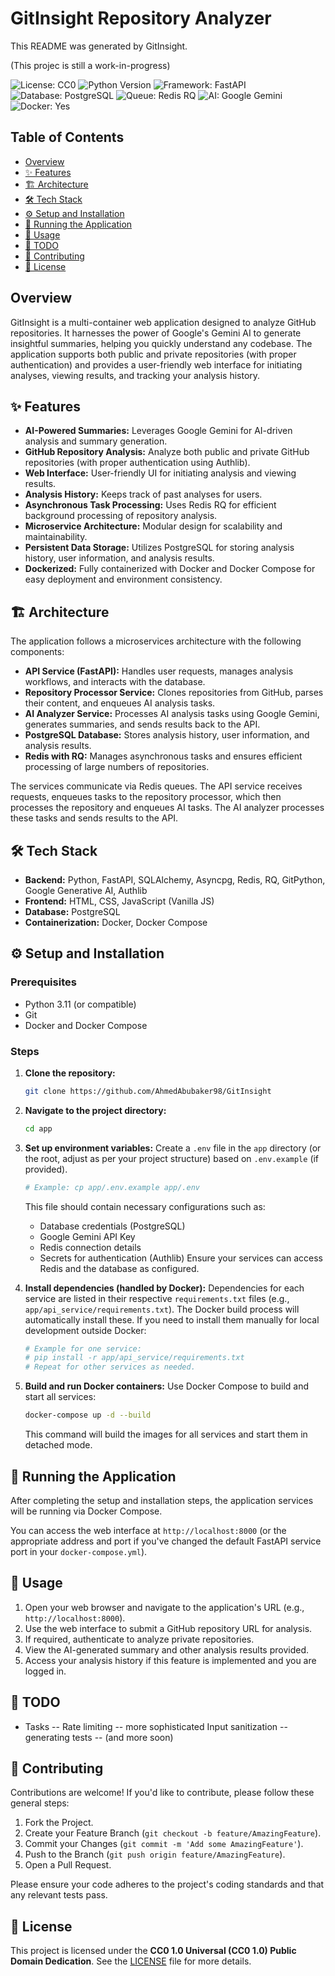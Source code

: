 # GitInsight Repository Analyzer

This README was generated by GitInsight.

(This projec is still a work-in-progress)

![License: CC0](https://img.shields.io/badge/License-CC0-lightgrey.svg)
![Python Version](https://img.shields.io/badge/Python-3.11+-blue.svg)
![Framework: FastAPI](https://img.shields.io/badge/Framework-FastAPI-green.svg)
![Database: PostgreSQL](https://img.shields.io/badge/Database-PostgreSQL-blue.svg)
![Queue: Redis RQ](https://img.shields.io/badge/Queue-Redis%20RQ-red.svg)
![AI: Google Gemini](https://img.shields.io/badge/AI-Google%20Gemini-orange.svg)
![Docker: Yes](https://img.shields.io/badge/Docker-Yes-blue.svg)

## Table of Contents

- [Overview](#overview)
- [✨ Features](#-features)
- [🏗️ Architecture](#️-architecture)
- [🛠️ Tech Stack](#️-tech-stack)
- [⚙️ Setup and Installation](#️-setup-and-installation)
- [🚀 Running the Application](#-running-the-application)
- [📖 Usage](#-usage)
- [📝 TODO](#-todo)
- [🤝 Contributing](#-contributing)
- [📄 License](#-license)

## Overview

GitInsight is a multi-container web application designed to analyze GitHub repositories. It harnesses the power of Google's Gemini AI to generate insightful summaries, helping you quickly understand any codebase. The application supports both public and private repositories (with proper authentication) and provides a user-friendly web interface for initiating analyses, viewing results, and tracking your analysis history.

## ✨ Features

*   **AI-Powered Summaries:** Leverages Google Gemini for AI-driven analysis and summary generation.
*   **GitHub Repository Analysis:** Analyze both public and private GitHub repositories (with proper authentication using Authlib).
*   **Web Interface:** User-friendly UI for initiating analysis and viewing results.
*   **Analysis History:** Keeps track of past analyses for users.
*   **Asynchronous Task Processing:** Uses Redis RQ for efficient background processing of repository analysis.
*   **Microservice Architecture:** Modular design for scalability and maintainability.
*   **Persistent Data Storage:** Utilizes PostgreSQL for storing analysis history, user information, and analysis results.
*   **Dockerized:** Fully containerized with Docker and Docker Compose for easy deployment and environment consistency.

## 🏗️ Architecture

The application follows a microservices architecture with the following components:

*   **API Service (FastAPI):** Handles user requests, manages analysis workflows, and interacts with the database.
*   **Repository Processor Service:** Clones repositories from GitHub, parses their content, and enqueues AI analysis tasks.
*   **AI Analyzer Service:** Processes AI analysis tasks using Google Gemini, generates summaries, and sends results back to the API.
*   **PostgreSQL Database:** Stores analysis history, user information, and analysis results.
*   **Redis with RQ:** Manages asynchronous tasks and ensures efficient processing of large numbers of repositories.

The services communicate via Redis queues. The API service receives requests, enqueues tasks to the repository processor, which then processes the repository and enqueues AI tasks. The AI analyzer processes these tasks and sends results to the API.

## 🛠️ Tech Stack

*   **Backend:** Python, FastAPI, SQLAlchemy, Asyncpg, Redis, RQ, GitPython, Google Generative AI, Authlib
*   **Frontend:** HTML, CSS, JavaScript (Vanilla JS)
*   **Database:** PostgreSQL
*   **Containerization:** Docker, Docker Compose

## ⚙️ Setup and Installation

### Prerequisites

*   Python 3.11 (or compatible)
*   Git
*   Docker and Docker Compose

### Steps

1.  **Clone the repository:**
    ```bash
    git clone https://github.com/AhmedAbubaker98/GitInsight
    ```
2.  **Navigate to the project directory:**
    ```bash
    cd app
    ```
3.  **Set up environment variables:**
    Create a `.env` file in the `app` directory (or the root, adjust as per your project structure) based on `.env.example` (if provided).
    ```bash
    # Example: cp app/.env.example app/.env
    ```
    This file should contain necessary configurations such as:
    *   Database credentials (PostgreSQL)
    *   Google Gemini API Key
    *   Redis connection details
    *   Secrets for authentication (Authlib)
    Ensure your services can access Redis and the database as configured.

4.  **Install dependencies (handled by Docker):**
    Dependencies for each service are listed in their respective `requirements.txt` files (e.g., `app/api_service/requirements.txt`). The Docker build process will automatically install these.
    If you need to install them manually for local development outside Docker:
    ```bash
    # Example for one service:
    # pip install -r app/api_service/requirements.txt
    # Repeat for other services as needed.
    ```

5.  **Build and run Docker containers:**
    Use Docker Compose to build and start all services:
    ```bash
    docker-compose up -d --build
    ```
    This command will build the images for all services and start them in detached mode.

## 🚀 Running the Application

After completing the setup and installation steps, the application services will be running via Docker Compose.

You can access the web interface at `http://localhost:8000` (or the appropriate address and port if you've changed the default FastAPI service port in your `docker-compose.yml`).

## 📖 Usage

1.  Open your web browser and navigate to the application's URL (e.g., `http://localhost:8000`).
2.  Use the web interface to submit a GitHub repository URL for analysis.
3.  If required, authenticate to analyze private repositories.
4.  View the AI-generated summary and other analysis results provided.
5.  Access your analysis history if this feature is implemented and you are logged in.

## 📝 TODO

*   Tasks 
-- Rate limiting
-- more sophisticated Input sanitization
-- generating tests
-- (and more soon)

## 🤝 Contributing

Contributions are welcome! If you'd like to contribute, please follow these general steps:

1.  Fork the Project.
2.  Create your Feature Branch (`git checkout -b feature/AmazingFeature`).
3.  Commit your Changes (`git commit -m 'Add some AmazingFeature'`).
4.  Push to the Branch (`git push origin feature/AmazingFeature`).
5.  Open a Pull Request.

Please ensure your code adheres to the project's coding standards and that any relevant tests pass.

## 📄 License

This project is licensed under the **CC0 1.0 Universal (CC0 1.0) Public Domain Dedication**. See the [LICENSE](LICENSE) file for more details.
